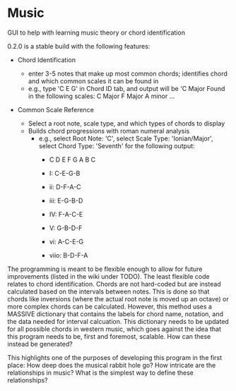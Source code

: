 # Music
GUI to help with learning music theory or chord identification

0.2.0 is a stable build with the following features:

- Chord Identification 
    - enter 3-5 notes that make up most common chords; identifies chord and which common scales it can be found in
    - e.g., type 'C E G' in Chord ID tab, and output will be 'C Major     Found in the following scales: C Major F Major A minor ... 

- Common Scale Reference
    - Select a root note, scale type, and which types of chords to display
    - Builds chord progressions with roman numeral analysis
        - e.g., select Root Note: 'C', select Scale Type: 'Ionian/Major', select Chord Type: 'Seventh' for the following output:
            - C D E F G A B C
          
            - I: C-E-G-B
            - ii: D-F-A-C
            - iii: E-G-B-D
            - IV: F-A-C-E
            - V: G-B-D-F
            - vi: A-C-E-G
            - viio: B-D-F-A
          

The programming is meant to be flexible enough to allow for future improvements (listed in the wiki under TODO). The least flexible code relates to chord identification.
Chords are not hard-coded but are instead calculated based on the intervals between notes.
This is done so that chords like inversions (where the actual root note is moved up an octave) or more complex chords can be calculated.
However, this method uses a MASSIVE dictionary that contains the labels for chord name, notation, and the data needed for interval calcuation.
This dictionary needs to be updated for all possible chords in western music, which goes against the idea that this program needs to be, first and foremost, scalable.
How can these instead be generated?

This highlights one of the purposes of developing this program in the first place: 
How deep does the musical rabbit hole go? 
How intricate are the relationships in music?
What is the simplest way to define these relationships?
